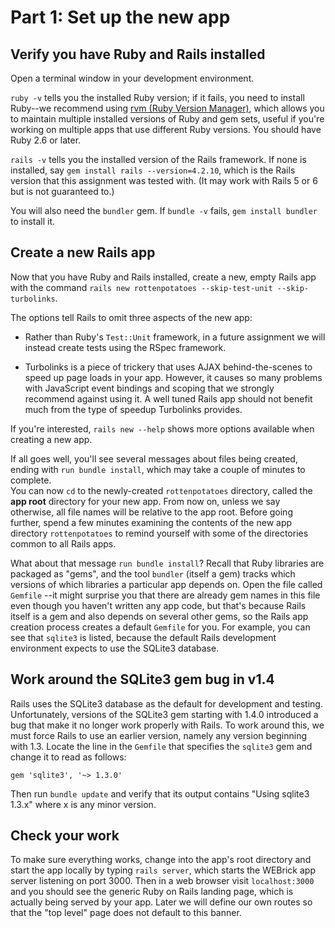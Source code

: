# Part 1: Set up the new app

## Verify you have Ruby and Rails installed

Open a terminal window in your development environment.

`ruby -v` tells you the installed Ruby version; if it fails, you 
need to install Ruby--we recommend using [rvm (Ruby Version Manager)](https://rvm.io), 
which allows you to maintain multiple installed versions of Ruby and 
gem sets, useful if you're working on multiple apps that use different Ruby versions.
You should have Ruby 2.6 or later.

`rails -v` tells you the installed version of the Rails framework. 
If none is installed, say `gem install rails --version=4.2.10`, which is
the Rails version that this assignment was tested with.  (It may work with 
Rails 5 or 6 but is not guaranteed to.)

You will also need the `bundler` gem.  If `bundle -v` fails, `gem install bundler`
to install it.

## Create a new Rails app

Now that you have Ruby and Rails installed, create a new, empty
Rails app with the command `rails new rottenpotatoes --skip-test-unit --skip-turbolinks`.

The options tell Rails to omit three aspects of the new app:

* Rather than Ruby's `Test::Unit` framework, in a future assignment we will instead
create
tests using the RSpec framework.

* Turbolinks is a piece of trickery that uses AJAX behind-the-scenes to speed
up page loads in your app.  However, it causes so many problems with JavaScript
event bindings and scoping that we strongly recommend against using it.  A well
tuned Rails app should not benefit much from the type of speedup Turbolinks provides.

If you're interested, `rails new --help` shows more options available
when creating a new app.



If all goes well, you'll see several messages about files being created,
ending with `run bundle install`, which may take a couple of minutes to complete.  
You can now `cd` to the
newly-created `rottenpotatoes` directory, called the **app root**
directory for your new app.  From now on, unless we say otherwise, all
file names will be relative to the app root.  Before going further,
spend a few minutes examining the contents of the new app directory
`rottenpotatoes` to remind yourself with some of
the directories common to all Rails apps.

What about that message `run bundle install`?
Recall that Ruby libraries are packaged as "gems", and the tool
`bundler` (itself a gem) tracks which versions of which libraries a
particular app depends on.
Open the file called `Gemfile` --it might surprise you that there are 
already gem names in this file even though you haven't written any
app code, but that's because Rails itself is a gem and also depends on
several other gems, so the Rails app creation process creates a 
default `Gemfile` for you.  For example, 
you can see that `sqlite3` is listed, because the default
Rails development environment expects to use the SQLite3 database.

## Work around the SQLite3 gem bug in v1.4

Rails uses the SQLite3 database as the default for development and testing.  
Unfortunately, versions of the SQLite3 gem starting with 1.4.0 introduced
a bug that make it no longer work properly with Rails.  To work around this,
we must force Rails to use an earlier version, namely any version beginning
with 1.3.  Locate the line in the `Gemfile` that specifies the `sqlite3` gem
and change it to read as follows:

`gem 'sqlite3', '~> 1.3.0'`

Then run `bundle update` and verify that its output contains "Using sqlite3 1.3.x" 
where x is any minor version.


## Check your work

To make sure everything works, change into the app's root directory and
start the app locally by typing `rails server`, which starts the WEBrick app server
listening on port 3000.  Then in a web browser
visit `localhost:3000` and you should see the generic Ruby on Rails landing page, 
which is actually being served by your app.  Later we will define our own routes
so that the "top level" page does not default to this banner.
